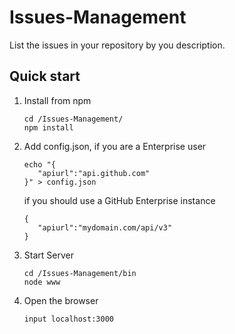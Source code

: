 # Issues-Management
List the issues in your repository by you description.

## Quick start

1. Install from npm

   ```
   cd /Issues-Management/
   npm install 
   ```

2. Add config.json, if you are a Enterprise user

   ```
   echo "{
      "apiurl":"api.github.com"
   }" > config.json
   ```
   
   if you should use a GitHub Enterprise instance

   ```
   {
      "apiurl":"mydomain.com/api/v3"
   }
   ```

3. Start Server

   ```
   cd /Issues-Management/bin
   node www 
   ```

4. Open the browser

   ```
   input localhost:3000
   ```